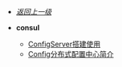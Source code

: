 - [*返回上一级*](/spring-cloud/_sidebar.md)
- **consul**

    - [ConfigServer搭建使用](/spring-cloud/config/ConfigServer搭建使用/README.md)
    - [Config分布式配置中心简介](/spring-cloud/config/Config分布式配置中心简介/README.md)
